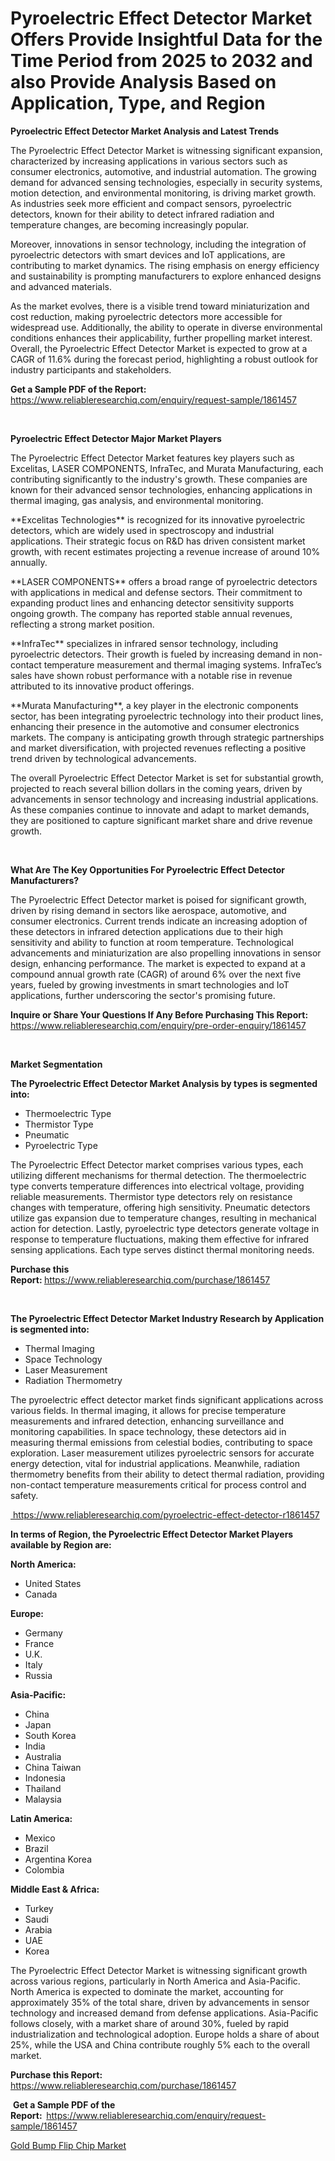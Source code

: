 <p><h1>Pyroelectric Effect Detector Market Offers Provide Insightful Data for the Time Period from 2025 to 2032 and also Provide Analysis Based on Application, Type, and Region</h1></p><p><strong>Pyroelectric Effect Detector Market Analysis and Latest Trends</strong></p>
<p><p>The Pyroelectric Effect Detector Market is witnessing significant expansion, characterized by increasing applications in various sectors such as consumer electronics, automotive, and industrial automation. The growing demand for advanced sensing technologies, especially in security systems, motion detection, and environmental monitoring, is driving market growth. As industries seek more efficient and compact sensors, pyroelectric detectors, known for their ability to detect infrared radiation and temperature changes, are becoming increasingly popular.</p><p>Moreover, innovations in sensor technology, including the integration of pyroelectric detectors with smart devices and IoT applications, are contributing to market dynamics. The rising emphasis on energy efficiency and sustainability is prompting manufacturers to explore enhanced designs and advanced materials. </p><p>As the market evolves, there is a visible trend toward miniaturization and cost reduction, making pyroelectric detectors more accessible for widespread use. Additionally, the ability to operate in diverse environmental conditions enhances their applicability, further propelling market interest. Overall, the Pyroelectric Effect Detector Market is expected to grow at a CAGR of 11.6% during the forecast period, highlighting a robust outlook for industry participants and stakeholders.</p></p>
<p><strong>Get a Sample PDF of the Report:&nbsp;</strong> <a href="https://www.reliableresearchiq.com/enquiry/request-sample/1861457?utm_campaign=2761&utm_medium=2&utm_source=Github&utm_content=ia&utm_term=07042025&utm_id=pyroelectric-effect-detector">https://www.reliableresearchiq.com/enquiry/request-sample/1861457</a></p>
<p>&nbsp;</p>
<p><strong>Pyroelectric Effect Detector Major Market Players</strong></p>
<p><p>The Pyroelectric Effect Detector Market features key players such as Excelitas, LASER COMPONENTS, InfraTec, and Murata Manufacturing, each contributing significantly to the industry's growth. These companies are known for their advanced sensor technologies, enhancing applications in thermal imaging, gas analysis, and environmental monitoring.</p><p>**Excelitas Technologies** is recognized for its innovative pyroelectric detectors, which are widely used in spectroscopy and industrial applications. Their strategic focus on R&D has driven consistent market growth, with recent estimates projecting a revenue increase of around 10% annually.</p><p>**LASER COMPONENTS** offers a broad range of pyroelectric detectors with applications in medical and defense sectors. Their commitment to expanding product lines and enhancing detector sensitivity supports ongoing growth. The company has reported stable annual revenues, reflecting a strong market position.</p><p>**InfraTec** specializes in infrared sensor technology, including pyroelectric detectors. Their growth is fueled by increasing demand in non-contact temperature measurement and thermal imaging systems. InfraTec’s sales have shown robust performance with a notable rise in revenue attributed to its innovative product offerings.</p><p>**Murata Manufacturing**, a key player in the electronic components sector, has been integrating pyroelectric technology into their product lines, enhancing their presence in the automotive and consumer electronics markets. The company is anticipating growth through strategic partnerships and market diversification, with projected revenues reflecting a positive trend driven by technological advancements.</p><p>The overall Pyroelectric Effect Detector Market is set for substantial growth, projected to reach several billion dollars in the coming years, driven by advancements in sensor technology and increasing industrial applications. As these companies continue to innovate and adapt to market demands, they are positioned to capture significant market share and drive revenue growth.</p></p>
<p>&nbsp;</p>
<p><strong>What Are The Key Opportunities For Pyroelectric Effect Detector Manufacturers?</strong></p>
<p><p>The Pyroelectric Effect Detector market is poised for significant growth, driven by rising demand in sectors like aerospace, automotive, and consumer electronics. Current trends indicate an increasing adoption of these detectors in infrared detection applications due to their high sensitivity and ability to function at room temperature. Technological advancements and miniaturization are also propelling innovations in sensor design, enhancing performance. The market is expected to expand at a compound annual growth rate (CAGR) of around 6% over the next five years, fueled by growing investments in smart technologies and IoT applications, further underscoring the sector's promising future.</p></p>
<p><strong>Inquire or Share Your Questions If Any Before Purchasing This Report:</strong> <a href="https://www.reliableresearchiq.com/enquiry/pre-order-enquiry/1861457?utm_campaign=2761&utm_medium=2&utm_source=Github&utm_content=ia&utm_term=07042025&utm_id=pyroelectric-effect-detector">https://www.reliableresearchiq.com/enquiry/pre-order-enquiry/1861457</a></p>
<p>&nbsp;</p>
<p><strong>Market Segmentation</strong></p>
<p><strong>The Pyroelectric Effect Detector Market Analysis by types is segmented into:</strong></p>
<p><ul><li>Thermoelectric Type</li><li>Thermistor Type</li><li>Pneumatic</li><li>Pyroelectric Type</li></ul></p>
<p><p>The Pyroelectric Effect Detector market comprises various types, each utilizing different mechanisms for thermal detection. The thermoelectric type converts temperature differences into electrical voltage, providing reliable measurements. Thermistor type detectors rely on resistance changes with temperature, offering high sensitivity. Pneumatic detectors utilize gas expansion due to temperature changes, resulting in mechanical action for detection. Lastly, pyroelectric type detectors generate voltage in response to temperature fluctuations, making them effective for infrared sensing applications. Each type serves distinct thermal monitoring needs.</p></p>
<p><strong>Purchase this Report:&nbsp;</strong><a href="https://www.reliableresearchiq.com/purchase/1861457?utm_campaign=2761&utm_medium=2&utm_source=Github&utm_content=ia&utm_term=07042025&utm_id=pyroelectric-effect-detector">https://www.reliableresearchiq.com/purchase/1861457</a></p>
<p>&nbsp;</p>
<p><strong>The Pyroelectric Effect Detector Market Industry Research by Application is segmented into:</strong></p>
<p><ul><li>Thermal Imaging</li><li>Space Technology</li><li>Laser Measurement</li><li>Radiation Thermometry</li></ul></p>
<p><p>The pyroelectric effect detector market finds significant applications across various fields. In thermal imaging, it allows for precise temperature measurements and infrared detection, enhancing surveillance and monitoring capabilities. In space technology, these detectors aid in measuring thermal emissions from celestial bodies, contributing to space exploration. Laser measurement utilizes pyroelectric sensors for accurate energy detection, vital for industrial applications. Meanwhile, radiation thermometry benefits from their ability to detect thermal radiation, providing non-contact temperature measurements critical for process control and safety.</p></p>
<p><a href="https://www.reliableresearchiq.com/pyroelectric-effect-detector-r1861457?utm_campaign=2761&utm_medium=2&utm_source=Github&utm_content=ia&utm_term=07042025&utm_id=pyroelectric-effect-detector">&nbsp;https://www.reliableresearchiq.com/pyroelectric-effect-detector-r1861457</a></p>
<p><strong>In terms of Region, the Pyroelectric Effect Detector Market Players available by Region are:</strong></p>
<p>
    <p> <strong> North America: </strong>
        <ul>
            <li>United States</li>
            <li>Canada</li>
        </ul>
        </p> 
    <p> <strong> Europe: </strong>
        <ul>
            <li>Germany</li>
            <li>France</li>
            <li>U.K.</li>
            <li>Italy</li>
            <li>Russia</li>
        </ul>
        </p> 
    <p> <strong> Asia-Pacific: </strong>
        <ul>
            <li>China</li>
            <li>Japan</li>
            <li>South Korea</li>
            <li>India</li>
            <li>Australia</li>
            <li>China Taiwan</li>
            <li>Indonesia</li>
            <li>Thailand</li>
            <li>Malaysia</li>
        </ul>
        </p> 
    <p> <strong> Latin America: </strong>
        <ul>
            <li>Mexico</li>
            <li>Brazil</li>
            <li>Argentina Korea</li>
            <li>Colombia</li>
        </ul>
        </p> 
    <p> <strong> Middle East & Africa: </strong>
        <ul>
            <li>Turkey</li>
            <li>Saudi</li>
            <li>Arabia</li>
            <li>UAE</li>
            <li>Korea</li>
        </ul>
    </p>
    </p>
<p><p>The Pyroelectric Effect Detector Market is witnessing significant growth across various regions, particularly in North America and Asia-Pacific. North America is expected to dominate the market, accounting for approximately 35% of the total share, driven by advancements in sensor technology and increased demand from defense applications. Asia-Pacific follows closely, with a market share of around 30%, fueled by rapid industrialization and technological adoption. Europe holds a share of about 25%, while the USA and China contribute roughly 5% each to the overall market.</p></p>
<p><strong>Purchase this Report: </strong><a href="https://www.reliableresearchiq.com/purchase/1861457?utm_campaign=2761&utm_medium=2&utm_source=Github&utm_content=ia&utm_term=07042025&utm_id=pyroelectric-effect-detector">https://www.reliableresearchiq.com/purchase/1861457</a></p>
<p>&nbsp;<strong>Get a Sample PDF of the Report:&nbsp;&nbsp;</strong><a href="https://www.reliableresearchiq.com/enquiry/request-sample/1861457?utm_campaign=2761&utm_medium=2&utm_source=Github&utm_content=ia&utm_term=07042025&utm_id=pyroelectric-effect-detector">https://www.reliableresearchiq.com/enquiry/request-sample/1861457</a></p>
<p><strong></strong></p>
<p><p><a href="https://github.com/penglatilles/Market-Research-Report-List-1/blob/main/gold-bump-flip-chip-market.md?utm_campaign=2761&utm_medium=2&utm_source=Github&utm_content=ia&utm_term=07042025&utm_id=pyroelectric-effect-detector">Gold Bump Flip Chip Market</a></p></p>